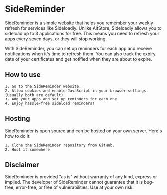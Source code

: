 # SideReminder

SideReminder is a simple website that helps you remember your weekly refresh for services like Sideloadly. Unlike AltStore, Sideloadly allows you to sideload up to 3 applications for free. This means you need to refresh your apps every seven days, or they will stop working. 

With SideReminder, you can set up reminders for each app and receive notifications when it's time to refresh them. You can also track the expiry date of your certificates and get notified when they are about to expire.

## How to use

    1. Go to the SideReminder website.
    2. Allow cookies and enable JavaScript in your browser settings. (Usually both are default)
    3. Add your apps and set up reminders for each one.
    4. Enjoy hassle-free sideload reminders!

## Hosting

SideReminder is open source and can be hosted on your own server. Here's how to do it:

    1. Clone the SideReminder repository from GitHub.
    2. Host it somewhere

## Disclaimer

SideReminder is provided "as is" without warranty of any kind, express or implied. The developer of SideReminder cannot guarantee that it is bug-free, error-free, or free of vulnerabilities. Use at your own risk.
